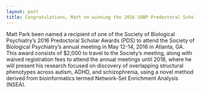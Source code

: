 ```yaml
---
layout: post
title: Congratulations, Matt on winning the 2016 SOBP Predoctoral Scholars Award!
---
```


Matt Park been named a recipient of one of the Society of Biological Psychiatry’s 2016 Predoctoral Scholar Awards (PDS) to attend the Society of Biological Psychiatry’s annual meeting in May 12-14, 2016 in Atlanta, GA. This award consists of $2,000 to travel to the Society’s meeting, along with waived registration fees to attend the annual meetings until 2018, where he will present his research focused on discovery of overlapping structural phenotypes across autism, ADHD, and schizophrenia, using a novel method derived from bioinformatics termed Network-Set Enrichment Analysis (NSEA).

